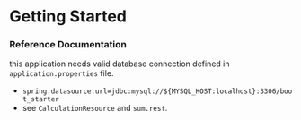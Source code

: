 # Getting Started

### Reference Documentation
this application needs valid database connection defined in `application.properties` file.
- `spring.datasource.url=jdbc:mysql://${MYSQL_HOST:localhost}:3306/boot_starter`
- see `CalculationResource` and `sum.rest`.
